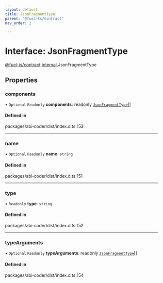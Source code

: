 ```yaml
---
layout: default
title: JsonFragmentType
parent: "@fuel-ts/contract"
nav_order: 2

---
```


# Interface: JsonFragmentType

[@fuel-ts/contract](../index.md).[internal](../namespaces/internal.md).JsonFragmentType

## Properties

### components

• `Optional` `Readonly` **components**: readonly [`JsonFragmentType`](internal-JsonFragmentType.md)[]

#### Defined in

packages/abi-coder/dist/index.d.ts:153

___

### name

• `Optional` `Readonly` **name**: `string`

#### Defined in

packages/abi-coder/dist/index.d.ts:151

___

### type

• `Readonly` **type**: `string`

#### Defined in

packages/abi-coder/dist/index.d.ts:152

___

### typeArguments

• `Optional` `Readonly` **typeArguments**: readonly [`JsonFragmentType`](internal-JsonFragmentType.md)[]

#### Defined in

packages/abi-coder/dist/index.d.ts:154
